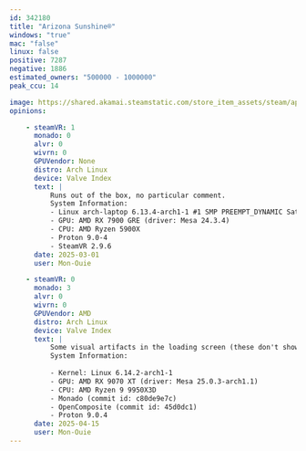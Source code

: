 ```yaml
---
id: 342180
title: "Arizona Sunshine®"
windows: "true"
mac: "false"
linux: false
positive: 7287
negative: 1886
estimated_owners: "500000 - 1000000"
peak_ccu: 14

image: https://shared.akamai.steamstatic.com/store_item_assets/steam/apps/342180/header.jpg?t=1725365823
opinions:

    - steamVR: 1
      monado: 0
      alvr: 0
      wivrn: 0
      GPUVendor: None
      distro: Arch Linux 
      device: Valve Index
      text: |
          Runs out of the box, no particular comment.
          System Information:
          - Linux arch-laptop 6.13.4-arch1-1 #1 SMP PREEMPT_DYNAMIC Sat, 22 Feb 2025 00:37:05 +0000 x86_64 GNU/Linux
          - GPU: AMD RX 7900 GRE (driver: Mesa 24.3.4)
          - CPU: AMD Ryzen 5900X
          - Proton 9.0-4
          - SteamVR 2.9.6
      date: 2025-03-01
      user: Mon-Ouie

    - steamVR: 0
      monado: 3
      alvr: 0
      wivrn: 0
      GPUVendor: AMD
      distro: Arch Linux
      device: Valve Index
      text: |
          Some visual artifacts in the loading screen (these don't show up on the desktop mirror so it's awkward to screenshot them), everything runs well during the gameplay itself though.
          System Information:
           
          - Kernel: Linux 6.14.2-arch1-1 
          - GPU: AMD RX 9070 XT (driver: Mesa 25.0.3-arch1.1)
          - CPU: AMD Ryzen 9 9950X3D 
          - Monado (commit id: c80de9e7c)
          - OpenComposite (commit id: 45d0dc1) 
          - Proton 9.0.4
      date: 2025-04-15
      user: Mon-Ouie
---
```

